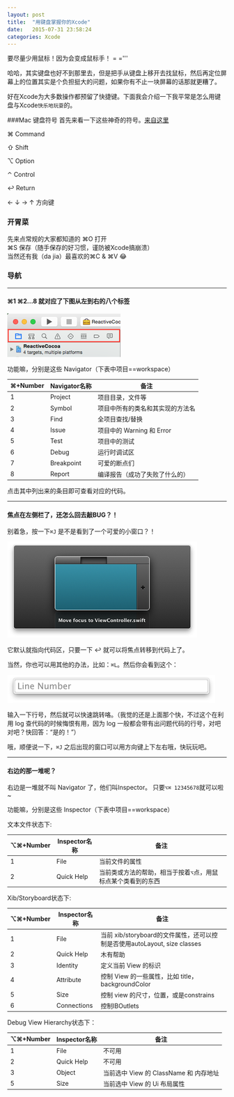 ```yaml
---
layout: post
title:  "用键盘掌握你的Xcode"
date:   2015-07-31 23:58:24
categories: Xcode
---
```



要尽量少用鼠标！因为会变成鼠标手！ = ='''

哈哈，其实键盘也好不到那里去，但是把手从键盘上移开去找鼠标，然后再定位屏幕上的位置其实是个负担挺大的问题，如果你有不止一块屏幕的话那就更糟了。

好在Xcode为大多数操作都预留了快捷键。下面我会介绍一下我平常是怎么用键盘与Xcode`快乐地玩耍`的。

###Mac 键盘符号
首先来看一下这些神奇的符号。[来自这里](http://www.raizlabs.com/dev/2015/03/spicing-up-xcode/)

⌘ Command

⇧ Shift

⌥ Option

⌃ Control

↩ Return

← ↓ → ↑ 方向键

### 开胃菜
先来点常规的大家都知道的
⌘O 打开  
⌘S 保存（随手保存的好习惯，谨防被Xcode搞崩溃）  
当然还有我（da jia）最喜欢的⌘C & ⌘V 😂

### 导航
***
#### ⌘1 ⌘2...8 就对应了下图从左到右的八个标签

![XcodeCmdNavi](../images/XcodeCmd1-8Navi.png)

功能嘛，分别是这些 Navigator（下表中项目==workspace）

  ⌘+Number   | Navigator名称 | 备注
------------ | ---------- | ------------
     1       | Project    | 项目目录，文件等
     2       | Symbol     | 项目中所有的类名和其实现的方法名
     3       | Find       | 全项目查找/替换
     4       | Issue      | 项目中的 Warning 和 Error
     5       | Test       | 项目中的测试
     6       | Debug      | 运行时调试区
     7       | Breakpoint | 可爱的断点们
     8       | Report     | 编译报告（成功了失败了什么的）

点击其中列出来的条目即可查看对应的代码。
***
#### 焦点在左侧栏了，还怎么回去敲BUG？！
别着急，按一下`⌘J` 是不是看到了一个可爱的小窗口？！

![焦点转移](../images/xcode-move-fouus.png)

它默认就指向代码区，只要一下 ↩ 就可以将焦点转移到代码上了。

当然，你也可以用其他的办法，比如：`⌘L`。然后你会看到这个：

![跳转到当前文件的某行代码](../images/xcode-line-number.png)

输入一下行号，然后就可以快速跳转咯。（我觉的还是上面那个快，不过这个在利用 log 查代码的时候悔恨有用，因为 log 一般都会带有出问题代码的行号，对吧对吧？快回答：“是的！”）

哦，顺便说一下，`⌘J` 之后出现的窗口可以用方向键上下左右哦，快玩玩吧。
***
#### 右边的那一堆呢？

右边是一堆就不叫 Navigator 了，他们叫Inspector。
只要`⌥⌘ 12345678`就可以啦~

功能嘛，分别是这些 Inspector（下表中项目==workspace）

文本文件状态下:

  ⌥⌘+Number  | Inspector名称 | 备注
------------ | ---------- | ------------
     1       | File       | 当前文件的属性
     2       | Quick Help | 当前类或方法的帮助，相当于按着`⌥`点，用鼠标点某个类看到的东西

Xib/Storyboard状态下:

  ⌥⌘+Number  | Inspector名称 | 备注
------------ | ---------- | ------------
     1       | File       | 当前 xib/storyboard的文件属性，还可以控制是否使用autoLayout, size classes
     2       | Quick Help | 木有帮助
     3       | Identity   | 定义当前 View 的标识
     4       | Attribute  | 控制 View 的一些属性，比如 title，backgroundColor
     5       | Size       | 控制 view 的尺寸，位置，或是constrains
     6       | Connections| 控制IBOutlets

Debug View Hierarchy状态下：

  ⌥⌘+Number  | Inspector名称 | 备注
------------ | ---------- | ------------
     1       | File       | 不可用
     2       | Quick Help | 不可用
     3       | Object     | 当前选中 View 的 ClassName 和 内存地址
     5       | Size       | 当前选中 View 的 Ui 布局属性

